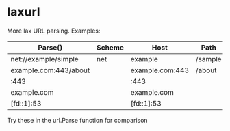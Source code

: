 # laxurl

More lax URL parsing. Examples:

| Parse()               | Scheme | Host            | Path |
| --------------------- | ------ | --------------- | ------- |
| net://example/simple  | net    | example         | /sample |
| example.com:443/about |        | example.com:443 | /about |
| :443                  |        | :443            | |
| example.com           |        | example.com     | |
| [fd::1]:53            |        | [fd::1]:53      | |

Try these in the url.Parse function for comparison

